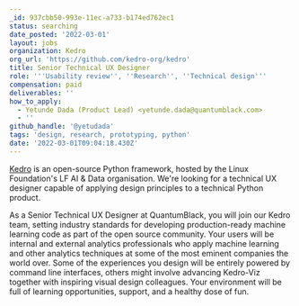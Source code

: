 ```yaml
---
_id: 937cbb50-993e-11ec-a733-b174ed762ec1
status: searching
date_posted: '2022-03-01'
layout: jobs
organization: Kedro
org_url: 'https://github.com/kedro-org/kedro'
title: Senior Technical UX Designer
role: '''Usability review'', ''Research'', ''Technical design'''
compensation: paid
deliverables: ''
how_to_apply:
  - Yetunde Dada (Product Lead) <yetunde.dada@quantumblack.com>
  - ''
github_handle: '@yetudada'
tags: 'design, research, prototyping, python'
date: '2022-03-01T09:04:18.430Z'
---
```

[Kedro](https://kedro.readthedocs.io/en/stable/01_introduction/01_introduction.html) is an open-source Python framework, hosted by the Linux Foundation's LF AI & Data organisation. We're looking for a technical UX designer capable of applying design principles to a technical Python product. 

As a Senior Technical UX Designer at QuantumBlack, you will join our Kedro team, setting industry standards for developing production-ready machine learning code as part of the open source community. Your users will be internal and external analytics professionals who apply machine learning and other analytics techniques at some of the most eminent companies the world over. Some of the experiences you design will be entirely powered by command line interfaces, others might involve advancing Kedro-Viz  together with inspiring visual design colleagues. Your environment will be full of learning opportunities, support, and a healthy dose of fun.
